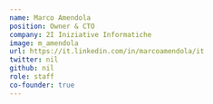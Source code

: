 ```yaml
---
name: Marco Amendola
position: Owner & CTO
company: 2I Iniziative Informatiche
image: m_amendola
url: https://it.linkedin.com/in/marcoamendola/it
twitter: nil
github: nil
role: staff
co-founder: true
---
```

<!-- Da inserire -->